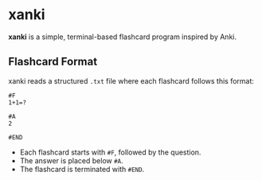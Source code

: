 # xanki
**xanki** is a simple, terminal-based flashcard program inspired by Anki.

## Flashcard Format
xanki reads a structured `.txt` file where each flashcard follows this format:
```
#F
1+1=?

#A
2

#END
```
- Each flashcard starts with `#F`, followed by the question.
- The answer is placed below `#A`.
- The flashcard is terminated with `#END`.

